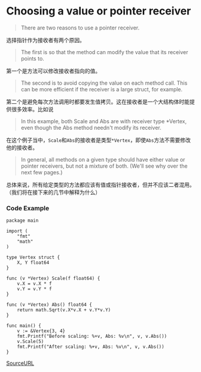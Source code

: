 # Choosing a value or pointer receiver

> There are two reasons to use a pointer receiver.

选择指针作为接收者有两个原因。

> The first is so that the method can modify the value that its receiver points to.

第一个是方法可以修改接收者指向的值。

> The second is to avoid copying the value on each method call. This can be more efficient if the receiver is a large struct, for example.

第二个是避免每次方法调用时都要发生值拷贝。这在接收者是一个大结构体时能提供很多效率。比如说

> In this example, both Scale and Abs are with receiver type *Vertex, even though the Abs method needn't modify its receiver.

在这个例子当中，`Scale`和`Abs`的接收者是类型`*Vertex`，即使`Abs`方法不需要修改他的接收者。

> In general, all methods on a given type should have either value or pointer receivers, but not a mixture of both. (We'll see why over the next few pages.)

总体来说，所有给定类型的方法都应该有值或指针接收者，但并不应该二者混用。（我们将在接下来的几节中解释为什么）

### Code Example

```
package main

import (
	"fmt"
	"math"
)

type Vertex struct {
	X, Y float64
}

func (v *Vertex) Scale(f float64) {
	v.X = v.X * f
	v.Y = v.Y * f
}

func (v *Vertex) Abs() float64 {
	return math.Sqrt(v.X*v.X + v.Y*v.Y)
}

func main() {
	v := &Vertex{3, 4}
	fmt.Printf("Before scaling: %+v, Abs: %v\n", v, v.Abs())
	v.Scale(5)
	fmt.Printf("After scaling: %+v, Abs: %v\n", v, v.Abs())
}
```

[SourceURL](https://tour.golang.org/methods/8)
